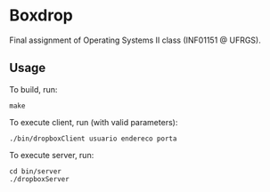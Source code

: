 # Boxdrop

Final assignment of Operating Systems II class (INF01151 @ UFRGS).

## Usage

To build, run:

```
make
```

To execute client, run (with valid parameters):

```
./bin/dropboxClient usuario endereco porta
```

To execute server, run:

```
cd bin/server
./dropboxServer
```
